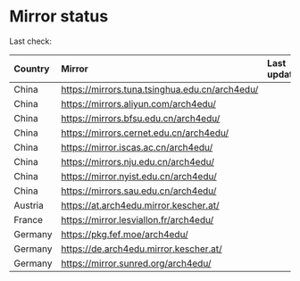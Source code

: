 <script src="./time.js"></script>
# Mirror status
Last check: <script type="text/javascript">localize(1715390286.6870186);</script>

|Country|Mirror|Last update|
|:------|:-----|:----------|
|China|https://mirrors.tuna.tsinghua.edu.cn/arch4edu/|<script type="text/javascript">localize(1715366363);</script>|
|China|https://mirrors.aliyun.com/arch4edu/|<script type="text/javascript">localize(1715366363);</script>|
|China|https://mirrors.bfsu.edu.cn/arch4edu/|<script type="text/javascript">localize(1715366363);</script>|
|China|https://mirrors.cernet.edu.cn/arch4edu/|<script type="text/javascript">localize(1715366363);</script>|
|China|https://mirror.iscas.ac.cn/arch4edu/|<script type="text/javascript">localize(1715366363);</script>|
|China|https://mirrors.nju.edu.cn/arch4edu/|<script type="text/javascript">localize(1715279627);</script>|
|China|https://mirror.nyist.edu.cn/arch4edu/|<script type="text/javascript">localize(1715366363);</script>|
|China|https://mirrors.sau.edu.cn/arch4edu/|<script type="text/javascript">localize(1715366363);</script>|
|Austria|https://at.arch4edu.mirror.kescher.at/|<script type="text/javascript">localize(1715366363);</script>|
|France|https://mirror.lesviallon.fr/arch4edu/|<script type="text/javascript">localize(1715366363);</script>|
|Germany|https://pkg.fef.moe/arch4edu/|<script type="text/javascript">localize(1715366363);</script>|
|Germany|https://de.arch4edu.mirror.kescher.at/|<script type="text/javascript">localize(1715366363);</script>|
|Germany|https://mirror.sunred.org/arch4edu/|<script type="text/javascript">localize(1715366363);</script>|

<script src="./tablefilter/tablefilter.js"></script>
<script src="./table.js"></script>